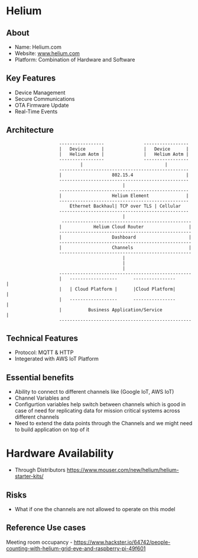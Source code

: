 # Helium

## About 
* Name: Helium.com
* Website: www.helium.com
* Platform: Combination of Hardware and Software
## Key Features
* Device Management
* Secure Communications
* OTA Firmware Update
* Real-Time Events

## Architecture
                        -----------------               -----------------
                        |   Device      |               |   Device      |
                        |   Helium Aotm |               |   Helium Aotm |                      
                        -----------------               -----------------  
                                |                               |                                
                        -------------------------------------------------
                        |                   802.15.4                    |                                   
                        -------------------------------------------------
                                                |
                        -------------------------------------------------
                        |                   Helium Element              |                                   
                        -------------------------------------------------
                            Ethernet Backhaul| TCP over TLS | Cellular
                        -------------------------------------------------
                                                |
                         -------------------------------------------------
                        |            Helium Cloud Router                 |                                   
                        --------------------------------------------------
                        |                   Dashboard                    |                                   
                        --------------------------------------------------
                        |                   Channels                     |                                   
                        --------------------------------------------------  
                                                |
                                                |
                                                |
                        --------------------------------------------------
                        |   ------------------      ----------------      |
                        |   | Cloud Platform |      |Cloud Platform|      |
                        |   ------------------      ----------------      |
                        |          Business Application/Service           |
                        --------------------------------------------------

## Technical Features
* Protocol: MQTT & HTTP
* Integerated with AWS IoT Platform

## Essential benefits
* Ability to connect to different channels like (Google IoT, AWS IoT)
* Channel Variables and 
* Configurtion variables help switch between channels which is good in case of need for replicating data for mission critical systems across different channels
* Need to extend the data points through the Channels and we might need to build application on top of it

# Hardware Availability
* Through Distributors https://www.mouser.com/new/helium/helium-starter-kits/
## Risks
* What if one the channels are not allowed to operate on this model

## Reference Use cases
Meeting room occupancy - https://www.hackster.io/64742/people-counting-with-helium-grid-eye-and-raspberry-pi-49f601
